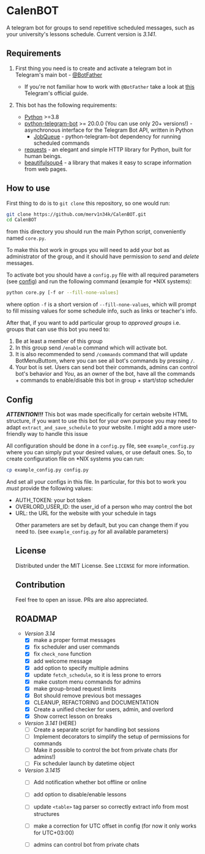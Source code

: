 # CalenBOT

A telegram bot for groups to send repetitive scheduled messages, such as your university's lessons schedule. Current version is *3.141*.

## Requirements

1. First thing you need is to create and activate a telegram bot in Telegram's main bot - [@BotFather](https://telegram.me/BotFather)
    * If you're not familiar how to work with `@BotFather` take a look at [this](https://core.telegram.org/bots/tutorial) Telegram's official guide.

2. This bot has the following requirements:

    * [Python](https://www.python.org/) >=3.8
    * [python-telegram-bot](https://github.com/python-telegram-bot/python-telegram-bot) >= 20.0.0 (You can use only 20+ versions!) - asynchronous interface for the Telegram Bot API, written in Python
        * [JobQueue](https://docs.python-telegram-bot.org/en/v20.5/telegram.ext.jobqueue.html) - python-telegram-bot dependency for running scheduled commands
    * [requests](https://requests.readthedocs.io/en/latest/) - an elegant and simple HTTP library for Python, built for human beings.
    * [beautifulsoup4](https://pypi.org/project/beautifulsoup4/) - a library that makes it easy to scrape information from web pages.

## How to use

First thing to do is to `git clone` this repository, so one would run:

```bash
git clone https://github.com/merv1n34k/CalenBOT.git
cd CalenBOT
```

from this directory you should run the main Python script, conveniently named `core.py`.

To make this bot work in groups you will need to add your bot as administrator of the group, and it should have permission to *send* and *delete* messages.

To activate bot you should have a `config.py` file with all required parameters (see [config](#config)) and run the following command (example for *NIX systems):

```bash
python core.py [-f or --fill-none-values]
```

where option `-f` is a short version of `--fill-none-values`, which will prompt to fill missing values for some schedule info, such as links or teacher's info.

After that, if you want to add particular group to _approved groups_ i.e. groups that can use this bot you need to:

1. Be at least a member of this group
2. In this group send `/enable` command which will activate bot.
3. It is also recommended to send `/commands` command that will update BotMenuButtom, where you can see all bot's commands by pressing `/`.
4. Your bot is set. Users can send bot their commands, admins can control bot's behavior and _You_, as an owner of the bot, have all the commands + commands to enable/disable this bot in group + start/stop scheduler

## Config

***ATTENTION!!!*** This bot was made specifically for certain website HTML structure, if you want to use this bot for your own purpose you may need to adapt `extract_and_save_schedule` to your website. I might add a more user-friendly way to handle this issue

All configuration should be done in a `config.py` file, see `example_config.py` where you can simply put your desired values, or use default ones. So, to create configuration file on *NIX systems you can run:

```bash
cp example_config.py config.py
```

And set all your configs in this file. In particular, for this bot to work you *must* provide the following values:
* AUTH_TOKEN: your bot token
* OVERLORD_USER_ID: the user_id of a person who may control the bot
* URL: the URL for the website with your schedule in <table> tags

Other parameters are set by default, but you can change them if you need to. (see `example_config.py` for all available parameters)

## License

Distributed under the MIT License. See `LICENSE` for more information.

## Contribution

Feel free to open an issue. PRs are also appreciated.

## ROADMAP

* *Version 3.14*
    * [X] make a proper format messages
    * [X] fix scheduler and user commands
    * [X] fix `check_none` function
    * [X] add welcome message
    * [X] add option to specify multiple admins
    * [X] update `fetch_schedule`, so it is less prone to errors
    * [X] make custom menu commands for admins
    * [X] make group-broad request limits
    * [X] Bot should remove previous bot messages
    * [X] CLEANUP, REFACTORING and DOCUMENTATION
    * [X] Create a unified checker for users, admin, and overlord
    * [X] Show correct lesson on breaks

* *Version 3.141* (HERE)
    * [ ] Create a separate script for handling bot sessions
    * [ ] Implement decorators to simplify the setup of permissions for commands
    * [ ] Make it possible to control the bot from private chats (for admins!)
    * [ ] Fix scheduler launch by datetime object

* *Version 3.1415*
    * [ ] Add notification whether bot offline or online
    * [ ] add option to disable/enable lessons
    * [ ] update `<table>` tag parser so correctly extract info from most structures
    * [ ] make a correction for UTC offset in config (for now it only works for UTC+03:00)
    * [ ] admins can control bot from private chats



